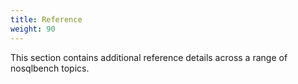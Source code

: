 ```yaml
---
title: Reference
weight: 90
---
```


This section contains additional reference details across a range of nosqlbench topics.